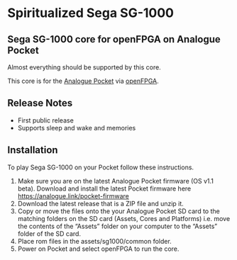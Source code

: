 # Spiritualized Sega SG-1000 
Sega SG-1000 core for openFPGA on Analogue Pocket
-

Almost everything should be supported by this core.  

This core is for the [Analogue Pocket](https://www.analogue.co/pocket) via [openFPGA](https://www.analogue.co/developer).

## Release Notes

* First public release
* Supports sleep and wake and memories

## Installation
To play Sega SG-1000 on your Pocket follow these instructions. 
1. Make sure you are on the latest Analogue Pocket firmware (OS v1.1 beta). Download and install the latest Pocket firmware here https://analogue.link/pocket-firmware
2. Download the latest release that is a ZIP file and unzip it. 
3. Copy or move the files onto the your Analogue Pocket SD card to the matching folders on the SD card (Assets, Cores and Platforms) i.e. move the contents of the “Assets” folder on your computer to the “Assets” folder of the SD card.
4. Place rom files in the assets/sg1000/common folder.
5. Power on Pocket and select openFPGA to run the core.
